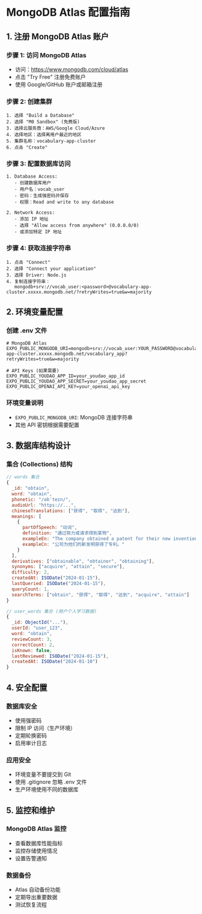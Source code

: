 # MongoDB Atlas 配置指南

## 1. 注册 MongoDB Atlas 账户

### 步骤 1: 访问 MongoDB Atlas
- 访问：https://www.mongodb.com/cloud/atlas
- 点击 "Try Free" 注册免费账户
- 使用 Google/GitHub 账户或邮箱注册

### 步骤 2: 创建集群
```
1. 选择 "Build a Database"
2. 选择 "M0 Sandbox" (免费版)
3. 选择云服务商：AWS/Google Cloud/Azure
4. 选择地区：选择离用户最近的地区
5. 集群名称：vocabulary-app-cluster
6. 点击 "Create"
```

### 步骤 3: 配置数据库访问
```
1. Database Access:
   - 创建数据库用户
   - 用户名：vocab_user
   - 密码：生成强密码并保存
   - 权限：Read and write to any database

2. Network Access:
   - 添加 IP 地址
   - 选择 "Allow access from anywhere" (0.0.0.0/0)
   - 或添加特定 IP 地址
```

### 步骤 4: 获取连接字符串
```
1. 点击 "Connect"
2. 选择 "Connect your application"
3. 选择 Driver: Node.js
4. 复制连接字符串：
   mongodb+srv://vocab_user:<password>@vocabulary-app-cluster.xxxxx.mongodb.net/?retryWrites=true&w=majority
```

## 2. 环境变量配置

### 创建 .env 文件
```env
# MongoDB Atlas
EXPO_PUBLIC_MONGODB_URI=mongodb+srv://vocab_user:YOUR_PASSWORD@vocabulary-app-cluster.xxxxx.mongodb.net/vocabulary_app?retryWrites=true&w=majority

# API Keys (如果需要)
EXPO_PUBLIC_YOUDAO_APP_ID=your_youdao_app_id
EXPO_PUBLIC_YOUDAO_APP_SECRET=your_youdao_app_secret
EXPO_PUBLIC_OPENAI_API_KEY=your_openai_api_key
```

### 环境变量说明
- `EXPO_PUBLIC_MONGODB_URI`: MongoDB 连接字符串
- 其他 API 密钥根据需要配置

## 3. 数据库结构设计

### 集合 (Collections) 结构
```javascript
// words 集合
{
  _id: "obtain",
  word: "obtain",
  phonetic: "/əbˈteɪn/",
  audioUrl: "https://...",
  chineseTranslations: ["获得", "取得", "达到"],
  meanings: [
    {
      partOfSpeech: "动词",
      definition: "通过努力或请求得到某物",
      exampleEn: "The company obtained a patent for their new invention.",
      exampleCn: "公司为他们的新发明获得了专利。"
    }
  ],
  derivatives: ["obtainable", "obtainer", "obtaining"],
  synonyms: ["acquire", "attain", "secure"],
  difficulty: 2,
  createdAt: ISODate("2024-01-15"),
  lastQueried: ISODate("2024-01-15"),
  queryCount: 1,
  searchTerms: ["obtain", "获得", "取得", "达到", "acquire", "attain"]
}

// user_words 集合 (用户个人学习数据)
{
  _id: ObjectId("..."),
  userId: "user_123",
  word: "obtain",
  reviewCount: 3,
  correctCount: 2,
  isKnown: false,
  lastReviewed: ISODate("2024-01-15"),
  createdAt: ISODate("2024-01-10")
}
```

## 4. 安全配置

### 数据库安全
- 使用强密码
- 限制 IP 访问（生产环境）
- 定期轮换密码
- 启用审计日志

### 应用安全
- 环境变量不要提交到 Git
- 使用 .gitignore 忽略 .env 文件
- 生产环境使用不同的数据库

## 5. 监控和维护

### MongoDB Atlas 监控
- 查看数据库性能指标
- 监控存储使用情况
- 设置告警通知

### 数据备份
- Atlas 自动备份功能
- 定期导出重要数据
- 测试恢复流程